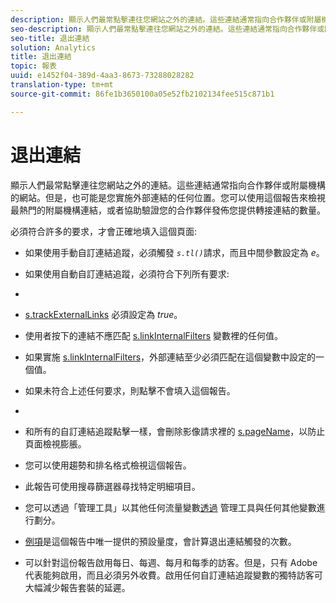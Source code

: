 ```yaml
---
description: 顯示人們最常點擊連往您網站之外的連結。這些連結通常指向合作夥伴或附屬機構的網站。但是，也可能是您實施外部連結的任何位置。您可以使用這個報告來檢視最熱門的附屬機構連結，或者協助驗證您的合作夥伴發佈您提供轉接連結的數量。
seo-description: 顯示人們最常點擊連往您網站之外的連結。這些連結通常指向合作夥伴或附屬機構的網站。但是，也可能是您實施外部連結的任何位置。您可以使用這個報告來檢視最熱門的附屬機構連結，或者協助驗證您的合作夥伴發佈您提供轉接連結的數量。
seo-title: 退出連結
solution: Analytics
title: 退出連結
topic: 報表
uuid: e1452f04-389d-4aa3-8673-73288028282
translation-type: tm+mt
source-git-commit: 86fe1b3650100a05e52fb2102134fee515c871b1

---
```



# 退出連結

顯示人們最常點擊連往您網站之外的連結。這些連結通常指向合作夥伴或附屬機構的網站。但是，也可能是您實施外部連結的任何位置。您可以使用這個報告來檢視最熱門的附屬機構連結，或者協助驗證您的合作夥伴發佈您提供轉接連結的數量。

必須符合許多的要求，才會正確地填入這個頁面:

* 如果使用手動自訂連結追蹤，必須觸發 *`s.tl()`*&#x200B;請求，而且中間參數設定為 *e*。

* 如果使用自動自訂連結追蹤，必須符合下列所有要求:
* 

   * [ s.trackExternalLinks](https://marketing.adobe.com/resources/help/en_US/sc/implement/index.html?f=c_trackexlinks) 必須設定為 *true*。

   * 使用者按下的連結不應匹配 [s.linkInternalFilters](https://marketing.adobe.com/resources/help/en_US/sc/implement/index.html?f=c_linkinfilters) 變數裡的任何值。
   * 如果實施 [s.linkInternalFilters](https://marketing.adobe.com/resources/help/en_US/sc/implement/index.html?f=c_linkinfilters)，外部連結至少必須匹配在這個變數中設定的一個值。

* 如果未符合上述任何要求，則點擊不會填入這個報告。

* 
* 和所有的自訂連結追蹤點擊一樣，會刪除影像請求裡的 [s.pageName](https://marketing.adobe.com/resources/help/en_US/sc/implement/index.html?f=c_pagename)，以防止頁面檢視膨脹。
* 您可以使用趨勢和排名格式檢視這個報告。
* 此報告可使用搜尋篩選器尋找特定明細項目。
* 您可以透過「管理工具」以其他任何流量變數[透過](/help/analyze/reports-analytics/reports-customize/breakdowns.md) 管理工具與任何其他變數進行劃分。
* [例項](../../../components/c-variables/c-metrics/metrics-instance.md#concept_E3D0FEC81E1F4987B39CC467F19FFCFF)是這個報告中唯一提供的預設量度，會計算退出連結觸發的次數。
* 可以針對這份報告啟用每日、每週、每月和每季的訪客。但是，只有 Adobe 代表能夠啟用，而且必須另外收費。啟用任何自訂連結追蹤變數的獨特訪客可大幅減少報告套裝的延遲。


